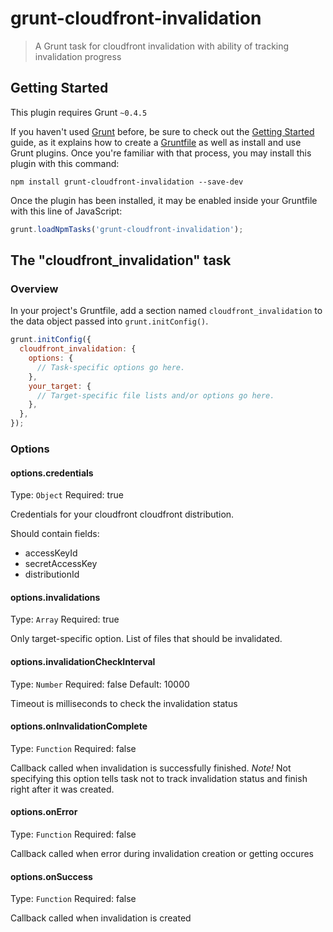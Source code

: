 # grunt-cloudfront-invalidation

> A Grunt task for cloudfront invalidation with ability of tracking invalidation progress

## Getting Started
This plugin requires Grunt `~0.4.5`

If you haven't used [Grunt](http://gruntjs.com/) before, be sure to check out the [Getting Started](http://gruntjs.com/getting-started) guide, as it explains how to create a [Gruntfile](http://gruntjs.com/sample-gruntfile) as well as install and use Grunt plugins. Once you're familiar with that process, you may install this plugin with this command:

```shell
npm install grunt-cloudfront-invalidation --save-dev
```

Once the plugin has been installed, it may be enabled inside your Gruntfile with this line of JavaScript:

```js
grunt.loadNpmTasks('grunt-cloudfront-invalidation');
```

## The "cloudfront_invalidation" task

### Overview
In your project's Gruntfile, add a section named `cloudfront_invalidation` to the data object passed into `grunt.initConfig()`.

```js
grunt.initConfig({
  cloudfront_invalidation: {
    options: {
      // Task-specific options go here.
    },
    your_target: {
      // Target-specific file lists and/or options go here.
    },
  },
});
```

### Options

#### options.credentials
Type: `Object`
Required: true

Credentials for your cloudfront cloudfront distribution.

Should contain fields:

- accessKeyId
- secretAccessKey
- distributionId

#### options.invalidations
Type: `Array`
Required: true

Only target-specific option. List of files that should be invalidated.

#### options.invalidationCheckInterval
Type: `Number`
Required: false
Default: 10000

Timeout is milliseconds to check the invalidation status

#### options.onInvalidationComplete
Type: `Function`
Required: false

Callback called when invalidation is successfully finished.
*Note!* Not specifying this option tells task not to track invalidation status and finish right after it was created.

#### options.onError
Type: `Function`
Required: false

Callback called when error during invalidation creation or getting occures

#### options.onSuccess
Type: `Function`
Required: false

Callback called when invalidation is created